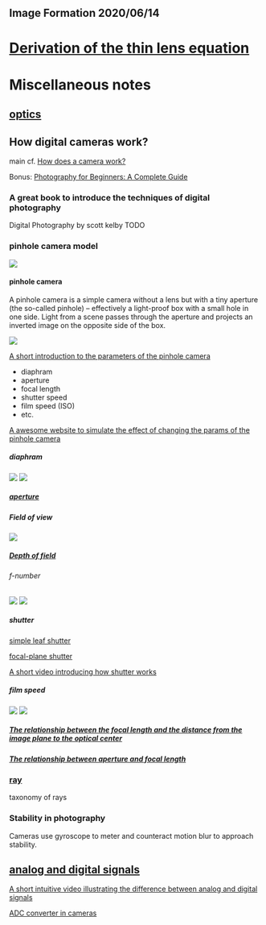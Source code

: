 Image Formation
2020/06/14
--- 
# [Derivation of the thin lens equation](http://www.siegelsoft.com/hoeling/RefractionLenses_4/RefractionLenses_410.html)

# 


# Miscellaneous notes 
## [optics](https://en.wikipedia.org/wiki/Optics)
## How digital cameras work?
main cf. [How does a camera work?](https://expertphotography.com/how-does-a-camera-work/)

Bonus: [Photography for Beginners: A Complete Guide](https://expertphotography.com/a-beginners-guide-to-photography/)

### A great book to introduce the techniques of digital photography
Digital Photography by scott kelby
TODO 

### pinhole camera model
![](im_for/pinhole_camera_model.png)

#### pinhole camera 
A pinhole camera is a simple camera without a lens but with a tiny aperture (the so-called pinhole) – effectively a light-proof box with a small hole in one side. Light from a scene passes through the aperture and projects an inverted image on the opposite side of the box.

![](im_for/pinhole_camera_characteristics.png)

[A short introduction to the parameters of the pinhole camera](https://photo.stackexchange.com/a/22053)
- diaphram
- aperture 
- focal length 
- shutter speed 
- film speed (ISO)
- etc.

[A awesome website to simulate the effect of changing the params of the pinhole camera](https://camerasim.com/camerasim-free-web-app/)

##### diaphram
![](im_for/diaphram_overview.png)
![](im_for/iris_diaphram.png)

##### [aperture](https://en.wikipedia.org/wiki/Aperture)
##### Field of view
![](im_for/field_of_view.png)

##### [Depth of field](https://en.wikipedia.org/wiki/Depth_of_field)
###### f-number 
![](im_for/f_number_overview.png)
![](im_for/f_number_equation.png)

##### shutter 
[simple leaf shutter](https://en.wikipedia.org/wiki/Shutter_(photography)#Simple_leaf_shutter)

[focal-plane shutter](https://en.wikipedia.org/wiki/Focal-plane_shutter)

[A short video introducing how shutter works](https://www.youtube.com/watch?v=fyqbIuTzRVI)

##### film speed
![](im_for/film_speed_overview.png)
![](im_for/film_speed_example.png)

##### [The relationship between the focal length and the distance from the image plane to the optical center](https://www.researchgate.net/post/What_is_the_relationship_between_focal_length_and_distance_to_the_image_plane_from_camera_coordinate_origin)

##### [The relationship between aperture and focal length](https://www.quora.com/What-is-mathematical-relation-between-aperture-and-focal-length-of-objective-lens)

### [ray](https://en.wikipedia.org/wiki/Ray_(optics))
taxonomy of rays

### Stability in photography 
Cameras use gyroscope to meter and counteract motion blur to approach stability.

## [analog and digital signals](https://learn.sparkfun.com/tutorials/analog-vs-digital/all)
[A short intuitive video illustrating the difference between analog and digital signals](https://learn.sparkfun.com/tutorials/analog-vs-digital/all)

[ADC converter in cameras](https://www.lifewire.com/the-adc-of-a-digital-camera-493714)